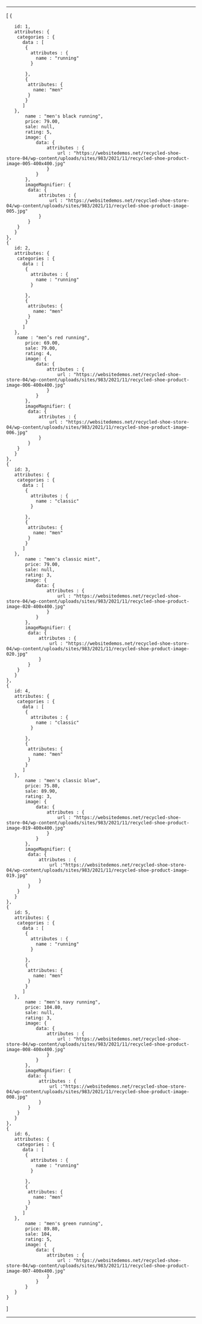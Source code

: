 ---
[
    {   
    
       id: 1,
       attributes: {
        categories : {
          data : [
           {
             attributes : {
               name : "running"
             }
            
           },
           {
            attributes: {
              name: "men"
            }
           }
          ]
       },
           name : "men's black running",
           price: 79.00,
           sale: null,
           rating: 5,
           image: {
               data: {
                   attributes : {
                       url : "https://websitedemos.net/recycled-shoe-store-04/wp-content/uploads/sites/983/2021/11/recycled-shoe-product-image-005-400x400.jpg" 
                   }
               }
           },
           imageMagnifier: {
            data: {
                attributes : {
                    url : "https://websitedemos.net/recycled-shoe-store-04/wp-content/uploads/sites/983/2021/11/recycled-shoe-product-image-005.jpg"
                }
            }
        }
       }
    },
    {
       id: 2,
       attributes: {
        categories : {
          data : [
           {
             attributes : {
               name : "running"
             }
            
           },
           {
            attributes: {
              name: "men"
            }
           }
          ]
       },   
        name : "men’s red running",
           price: 69.00,
           sale: 79.00,
           rating: 4,
           image: {
               data: {
                   attributes : {
                       url : "https://websitedemos.net/recycled-shoe-store-04/wp-content/uploads/sites/983/2021/11/recycled-shoe-product-image-006-400x400.jpg"
                   }
               }
           },
           imageMagnifier: {
            data: {
                attributes : {
                    url : "https://websitedemos.net/recycled-shoe-store-04/wp-content/uploads/sites/983/2021/11/recycled-shoe-product-image-006.jpg"
                }
            }
        }
       }
    },
    {  
       id: 3,
       attributes: {
        categories : {
          data : [
           {
             attributes : {
               name : "classic"
             }
            
           },
           {
            attributes: {
              name: "men"
            }
           }
          ]
       },
           name : "men's classic mint",
           price: 79.00,
           sale: null,
           rating: 3,
           image: {
               data: {
                   attributes : {
                       url : "https://websitedemos.net/recycled-shoe-store-04/wp-content/uploads/sites/983/2021/11/recycled-shoe-product-image-020-400x400.jpg"
                   }
               }
           },
           imageMagnifier: {
            data: {
                attributes : {
                    url : "https://websitedemos.net/recycled-shoe-store-04/wp-content/uploads/sites/983/2021/11/recycled-shoe-product-image-020.jpg"
                }
            }
        }
       }
    },
    {  
       id: 4,
       attributes: {
        categories : {
          data : [
           {
             attributes : {
               name : "classic"
             }
            
           },
           {
            attributes: {
              name: "men"
            }
           }
          ]
       },
           name : "men's classic blue",
           price: 75.80,
           sale: 89.90,
           rating: 3,
           image: {
               data: {
                   attributes : {
                       url : "https://websitedemos.net/recycled-shoe-store-04/wp-content/uploads/sites/983/2021/11/recycled-shoe-product-image-019-400x400.jpg"
                   }   
               }
           },
           imageMagnifier: {
            data: {
                attributes : {
                    url :"https://websitedemos.net/recycled-shoe-store-04/wp-content/uploads/sites/983/2021/11/recycled-shoe-product-image-019.jpg"
                }    
            }
        }
       }
    },
    {  
       id: 5,
       attributes: {
        categories : {
          data : [
           {
             attributes : {
               name : "running"
             }
            
           },
           {
            attributes: {
              name: "men"
            }
           }
          ]
       },
           name : "men's navy running",
           price: 104.80,
           sale: null,
           rating: 3,
           image: {
               data: {
                   attributes : {
                       url : "https://websitedemos.net/recycled-shoe-store-04/wp-content/uploads/sites/983/2021/11/recycled-shoe-product-image-008-400x400.jpg"
                   }
               }
           },
           imageMagnifier: { 
            data: {
                attributes : {
                    url :"https://websitedemos.net/recycled-shoe-store-04/wp-content/uploads/sites/983/2021/11/recycled-shoe-product-image-008.jpg"
                }
            }
        }
       }
    },
    {   
       id: 6,
       attributes: {
        categories : {
          data : [
           {
             attributes : {
               name : "running"
             }
            
           },
           {
            attributes: {
              name: "men"
            }
           }
          ]
       },
           name : "men's green running",
           price: 89.80,
           sale: 104,
           rating: 5,
           image: {
               data: {
                   attributes : {
                       url : "https://websitedemos.net/recycled-shoe-store-04/wp-content/uploads/sites/983/2021/11/recycled-shoe-product-image-007-400x400.jpg"
                   }
               }
           }
       }
    }
   
]

---
